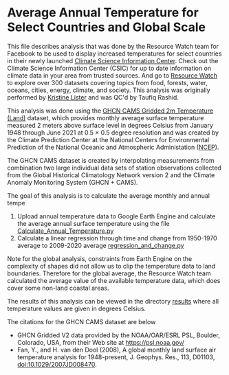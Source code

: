 # Average Annual Temperature for Select Countries and Global Scale
This file describes analysis that was done by the Resource Watch team for Facebook to be used to display increased temperatures for select countries in their newly launched [Climate Science Information Center](https://www.facebook.com/hubs/climate_science_information_center). Check out the Climate Science Information Center (CSIC) for up to date information on climate data in your area from trusted sources. And go to [Resource Watch](https://resourcewatch.org/) to explore over 300 datasets covering topics from food, forests, water, oceans, cities, energy, climate, and society. This analysis was originally performed by [Kristine Lister](https://www.wri.org/profile/kristine-lister) and was QC'd by Taufiq Rashid.

This analysis was done using the [GHCN CAMS Gridded 2m Temperature (Land)](https://psl.noaa.gov/data/gridded/data.ghcncams.html) dataset, 
which provides monthly average surface temperature measured 2 meters above surface level in degrees Celsius from January 1948 through June 2021 at 0.5 × 0.5 degree 
resolution and was created by the Climate Prediction Center at the National Centers for Environmental Prediction of the National Oceanic and Atmospheric Administation ([NCEP](https://www.ncep.noaa.gov/)).

The GHCN CAMS dataset is created by interpolating measurements from combination two large individual data sets of station observations collected from the 
Global Historical Climatology Network version 2 and the Climate Anomaly Monitoring System (GHCN + CAMS).

The goal of this analysis is to calculate the average monthly and annual tempe
1. Upload annual temperature data to Google Earth Engine and calculate the average annual surface temperature using the file [Calculate_Annual_Temperature.py](https://github.com/resource-watch/blog-analysis/blob/master/req_016_facebook_average_surface_temperature/Calculate_Annual_Temperature.py)
2. Calculate a linear regression through time and change from 1950-1970 average to 2009-2020 average [regression_and_change.py](https://github.com/resource-watch/blog-analysis/blob/master/req_016_facebook_average_surface_temperature/regression_and_change.py)

Note for the global analysis, constraints from Earth Engine on the complexity of shapes did not allow us to clip the temperature data to land boundaries. Therefore for the global average, the Resource Watch team calculated the average value of the available temperature data, which does cover some non-land coastal areas. 

The results of this analysis can be viewed in the directory [results](https://github.com/resource-watch/blog-analysis/tree/master/req_016_facebook_average_surface_temperature/results) where all temperature values are given in degrees Celsius.

The citations for the GHCN CAMS dataset are below
- GHCN Gridded V2 data provided by the NOAA/OAR/ESRL PSL, Boulder, Colorado, USA, from their Web site at https://psl.noaa.gov/ 
- Fan, Y., and H. van den Dool (2008), A global monthly land surface air temperature analysis for 1948-present, J. Geophys. Res., 113, D01103, [doi:10.1029/2007JD008470](doi:10.1029/2007JD008470).
